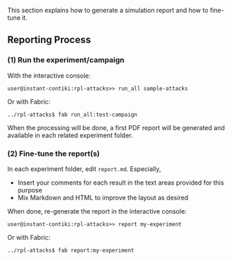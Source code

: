 This section explains how to generate a simulation report and how to fine-tune it.


## Reporting Process

### (1) Run the experiment/campaign

With the interactive console:
 
 ```
 user@instant-contiki:rpl-attacks>> run_all sample-attacks
 ```

Or with Fabric:

 ```
 ../rpl-attacks$ fab run_all:test-campaign
 ```
 
 When the processing will be done, a first PDF report will be generated and available in each related experiment folder.

### (2) Fine-tune the report(s)

In each experiment folder, edit `report.md`. Especially,

- Insert your comments for each result in the text areas provided for this purpose
- Mix Markdown and HTML to improve the layout as desired

When done, re-generate the report in the interactive console:

 ```
 user@instant-contiki:rpl-attacks>> report my-experiment
 ```

Or with Fabric:

 ```
 ../rpl-attacks$ fab report:my-experiment
 ```

